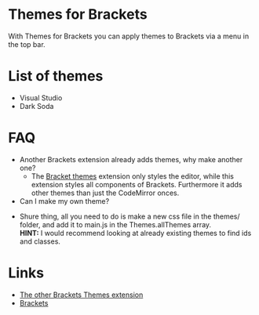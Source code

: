 Themes for Brackets
==================
With Themes for Brackets you can apply themes to Brackets via a menu in the top bar.

List of themes
==================
* Visual Studio
* Dark Soda


FAQ
==================
* Another Brackets extension already adds themes, why make another one?
  - The [Bracket themes](https://raw.github.com/MiguelCastillo/Brackets-Themes/) extension only styles the editor, while this extension styles all components of Brackets. Furthermore it adds other themes than just the CodeMirror onces.
* Can I make my own theme?
 - Shure thing, all you need to do is make a new css file in the themes/ folder, and add it to main.js in the Themes.allThemes array.<br/><b>HINT:</b> I would recommend looking at already existing themes to find ids and classes.


Links
===============
* [The other Brackets Themes extension](https://raw.github.com/MiguelCastillo/Brackets-Themes/)
* [Brackets](http://brackets.io/)
